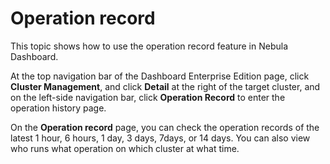 # Operation record

This topic shows how to use the operation record feature in Nebula Dashboard.

At the top navigation bar of the Dashboard Enterprise Edition page, click **Cluster Management**, and click **Detail** at the right of the target cluster, and on the left-side navigation bar, click **Operation Record** to enter the operation history page.

On the **Operation record** page, you can check the operation records of the latest 1 hour, 6 hours, 1 day, 3 days, 7days, or 14 days. You can also view who runs what operation on which cluster at what time.


